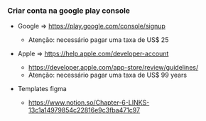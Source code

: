 ### Criar conta na google play console

- Google => https://play.google.com/console/signup

  - Atenção: necessário pagar uma taxa de US$ 25

- Apple => https://help.apple.com/developer-account

  - https://developer.apple.com/app-store/review/guidelines/
  - Atenção: necessário pagar uma taxa de US$ 99 years

- Templates figma
  - https://www.notion.so/Chapter-6-LINKS-13c1a14979854c22816e9c3fba471c97
